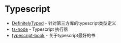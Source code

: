# Typescript

- [DefinitelyTyped](https://github.com/DefinitelyTyped/DefinitelyTyped) - 针对第三方库的typescript类型定义
- [ts-node](https://www.npmjs.com/package/ts-node) - Typescript 执行器
- [typescript-book](https://github.com/basarat/typescript-book) - 关于typescript最好的书